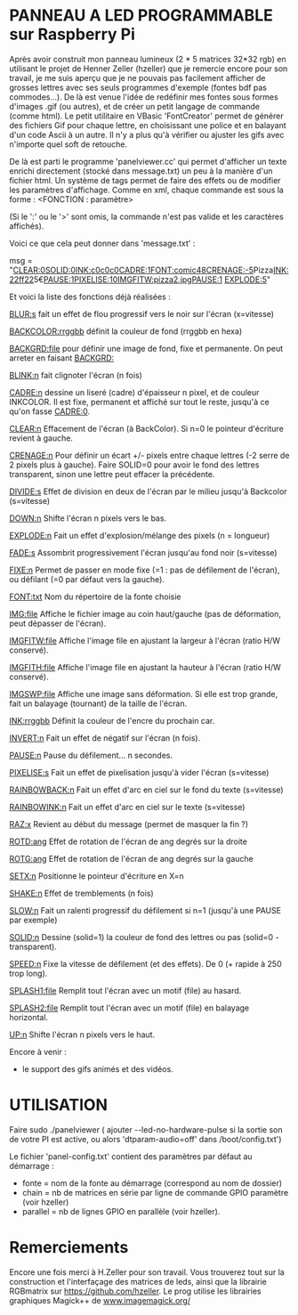 PANNEAU A LED PROGRAMMABLE sur Raspberry Pi
===========================================
Après avoir construit mon panneau lumineux (2 * 5 matrices 32*32 rgb) en utilisant le projet de Henner Zeller (hzeller) que je remercie encore pour son travail, je me suis aperçu que je ne pouvais pas facilement afficher de grosses lettres avec ses seuls programmes d'exemple (fontes bdf pas commodes...). De là est venue l'idée de redéfinir mes fontes sous formes d'images .gif (ou autres), et de créer un petit langage de commande (comme html).
Le petit utilitaire en VBasic 'FontCreator' permet de générer des fichiers Gif pour chaque lettre, en choisissant une police et en balayant d'un code Ascii à un autre. Il n'y a plus qu'à vérifier ou ajuster les gifs avec n'importe quel soft de retouche.

De là est parti le programme 'panelviewer.cc' qui permet d'afficher un texte enrichi directement (stocké dans message.txt) un peu à la manière d'un fichier html. Un système de tags permet de faire des effets ou de modifier les paramètres d'affichage.
Comme en xml, chaque commande est sous la forme :
   <FONCTION : paramètre>
   
(Si le ':' ou le '>' sont omis, la commande n'est pas valide et les caractères affichés).

Voici ce que cela peut donner dans 'message.txt' :

msg = "<CLEAR:0><SOLID:0><INK:c0c0c0><CADRE:1><FONT:comic48><CRENAGE:-5>Pizza<INK:22ff22>5€<PAUSE:1><PIXELISE:10><IMGFITW:pizza2.jpg><PAUSE:1>
<EXPLODE:5>"

Et voici la liste des fonctions déjà réalisées :

<BLUR:s> fait un effet de flou progressif vers le noir sur l'écran (x=vitesse)

<BACKCOLOR:rrggbb> définit la couleur de fond (rrggbb en hexa)

<BACKGRD:file> pour définir une image de fond, fixe et permanente. On peut arreter en faisant <BACKGRD:>

<BLINK:n> fait clignoter l'écran (n fois)

<CADRE:n> dessine un liseré (cadre) d'épaisseur n pixel, et de couleur INKCOLOR. Il est fixe, permanent et affiché sur tout le reste, jusqu'à ce qu'on fasse <CADRE:0>.

<CLEAR:n> Effacement de l'écran (à BackColor). Si n=0 le pointeur d'écriture revient à gauche.

<CRENAGE:n> Pour définir un écart +/- pixels entre chaque lettres (-2 serre de 2 pixels plus à gauche). Faire SOLID=0 pour avoir le fond des lettres transparent, sinon une lettre peut effacer la précédente.

<DIVIDE:s> Effet de division en deux de l'écran par le milieu jusqu'à Backcolor (s=vitesse)

<DOWN:n> Shifte l'écran n pixels vers le bas.

<EXPLODE:n> Fait un effet d'explosion/mélange des pixels (n = longueur)

<FADE:s> Assombrit progressivement l'écran jusqu'au fond noir (s=vitesse)

<FIXE:n> Permet de passer en mode fixe (=1 : pas de défilement de l'écran), ou défilant (=0 par défaut vers la gauche).

<FONT:txt> Nom du répertoire de la fonte choisie

<IMG:file> Affiche le fichier image au coin haut/gauche (pas de déformation, peut dépasser de l'écran).

<IMGFITW:file> Affiche l'image file en ajustant la largeur à l'écran (ratio H/W conservé).

<IMGFITH:file> Affiche l'image file en ajustant la hauteur à l'écran (ratio H/W conservé).

<IMGSWP:file> Affiche une image sans déformation. Si elle est trop grande, fait un balayage (tournant) de la taille de l'écran.

<INK:rrggbb> Définit la couleur de l'encre du prochain car.

<INVERT:n> Fait un effet de négatif sur l'écran (n fois).

<PAUSE:n> Pause du défilement... n secondes. 

<PIXELISE:s> Fait un effet de pixelisation jusqu'à vider l'écran (s=vitesse)

<RAINBOWBACK:n> Fait un effet d'arc en ciel sur le fond du texte (s=vitesse)

<RAINBOWINK:n> Fait un effet d'arc en ciel sur le texte (s=vitesse)

<RAZ:x> Revient au début du message (permet de masquer la fin ?)

<ROTD:ang> Effet de rotation de l'écran de ang degrés sur la droite

<ROTG:ang> Effet de rotation de l'écran de ang degrés sur la gauche

<SETX:n> Positionne le pointeur d'écriture en X=n

<SHAKE:n> Effet de tremblements (n fois)

<SLOW:n> Fait un ralenti progressif du défilement si n=1 (jusqu'à une PAUSE par exemple)

<SOLID:n> Dessine (solid=1) la couleur de fond des lettres ou pas (solid=0 - transparent).

<SPEED:n> Fixe la vitesse de défilement (et des effets). De 0 (+ rapide à 250 trop long).

<SPLASH1:file> Remplit tout l'écran avec un motif (file) au hasard.

<SPLASH2:file> Remplit tout l'écran avec un motif (file) en balayage horizontal.

<UP:n> Shifte l'écran n pixels vers le haut.


Encore à venir :
- le support des gifs animés et des vidéos.

UTILISATION
===========

Faire sudo ./panelviewer 
( ajouter --led-no-hardware-pulse si la sortie son de votre PI est active, ou alors 'dtparam-audio=off' dans /boot/config.txt')

Le fichier 'panel-config.txt' contient des paramètres par défaut au démarrage : 
* fonte = nom de la fonte au démarrage (correspond au nom de dossier)
* chain = nb de matrices en série par ligne de commande GPIO paramètre (voir hzeller)
* parallel = nb de lignes GPIO en parallèle (voir hzeller).

Remerciements
=============
Encore une fois merci à H.Zeller pour son travail. Vous trouverez tout sur la construction et l'interfaçage des matrices de leds, ainsi que la librairie RGBmatrix sur https://github.com/hzeller.
Le prog utilise les librairies graphiques Magick++ de www.imagemagick.org/

